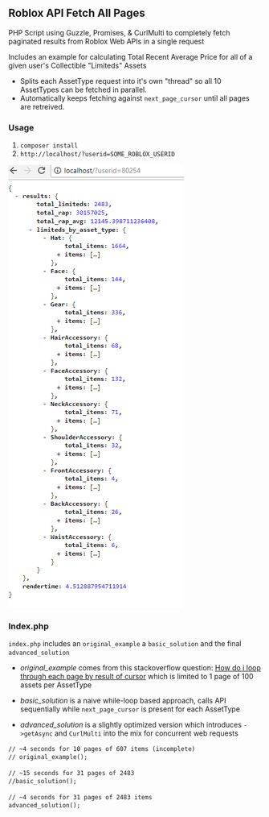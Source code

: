 
## Roblox API Fetch All Pages

PHP Script using Guzzle, Promises, & CurlMulti to completely fetch paginated results from Roblox Web APIs in a single request

Includes an example for calculating Total Recent Average Price for all of a given user's Collectible "Limiteds" Assets

- Splits each AssetType request into it's own "thread" so all 10 AssetTypes can be fetched in parallel.
- Automatically keeps fetching against `next_page_cursor` until all pages are retreived.

### Usage

1. `composer install`
1. `http://localhost/?userid=SOME_ROBLOX_USERID`

![example output](https://raw.githubusercontent.com/jakedowns/roblox-api-fetch-all-pages/master/screenshots/example.png)

### Index.php

`index.php` includes an `original_example` a `basic_solution` and the final `advanced_solution`

- *original_example* comes from this stackoverflow question: [How do i loop through each page by result of cursor](https://stackoverflow.com/questions/43483509/how-do-i-loop-through-each-page-by-result-of-cursor) which is limited to 1 page of 100 assets per AssetType

- *basic_solution* is a naive while-loop based approach, calls API sequentially while `next_page_cursor` is present for each AssetType

- *advanced_solution* is a slightly optimized version which introduces `->getAsync` and `CurlMulti` into the mix for concurrent web requests

```
// ~4 seconds for 10 pages of 607 items (incomplete)
// original_example();

// ~15 seconds for 31 pages of 2483
//basic_solution();

// ~4 seconds for 31 pages of 2483 items
advanced_solution();
```
